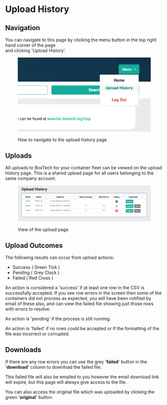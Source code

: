 # Upload History

## Navigation

You can navigate to this page by clicking the menu button in the top right hand corner of the page\
and clicking 'Upload History'.

<figure><img src="../.gitbook/assets/Screenshot 2024-05-31 at 10.56.35.png" alt=""><figcaption><p>How to navigate to the upload history page</p></figcaption></figure>

## Uploads

All uploads to BoxTech for your container fleet can be viewed on the upload history page. This is a shared upload page for all users belonging to the same company account.

<figure><img src="../.gitbook/assets/Screenshot 2024-05-31 at 10.39.58.png" alt=""><figcaption><p>View of the upload page</p></figcaption></figure>

## Upload Outcomes

The following results can occur from upload actions:

* Success ( Green Tick )
* Pending ( Grey Clock )
* Failed ( Red Cross )

An action is considered a 'success' if at least one row in the CSV is successfully accepted.  If you see row errors in the screen then some of the containers did not process as expected, you will have been notified by email of these also, and can view the failed file showing just those rows with errors to resolve.

An action is 'pending' if the process is still running.

An action is 'failed' if no rows could be accepted or if the formatting of the file was incorrect or corrupted.

## Downloads

If there are any row errors you can use the grey '**failed**' button in the '**download'** column to download the failed file.&#x20;

This failed file will also be emailed to you however the email download link will expire, but this page will always give access to the file.

You can also access the original file which was uploaded by clicking the green '**original**' button.
